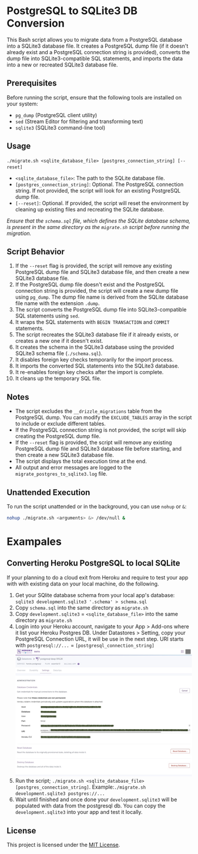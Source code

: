 # PostgreSQL to SQLite3 DB Conversion

This Bash script allows you to migrate data from a PostgreSQL database into a SQLite3 database file. It creates a PostgreSQL dump file (if it doesn't already exist and a PostgreSQL connection string is provided), converts the dump file into SQLite3-compatible SQL statements, and imports the data into a new or recreated SQLite3 database file.

## Prerequisites

Before running the script, ensure that the following tools are installed on your system:

- `pg_dump` (PostgreSQL client utility)
- `sed` (Stream Editor for filtering and transforming text)
- `sqlite3` (SQLite3 command-line tool)

## Usage

`./migrate.sh <sqlite_database_file> [postgres_connection_string] [--reset]`

- `<sqlite_database_file>`: The path to the SQLite database file.
- `[postgres_connection_string]`: Optional. The PostgreSQL connection string. If not provided, the script will look for an existing PostgreSQL dump file.
- `[--reset]`: Optional. If provided, the script will reset the environment by cleaning up existing files and recreating the SQLite database.

_Ensure that the `schema.sql` file, which defines the SQLite database schema, is present in the same directory as the `migrate.sh` script before running the migration._

## Script Behavior

1. If the `--reset` flag is provided, the script will remove any existing PostgreSQL dump file and SQLite3 database file, and then create a new SQLite3 database file.
2. If the PostgreSQL dump file doesn't exist and the PostgreSQL connection string is provided, the script will create a new dump file using `pg_dump`. The dump file name is derived from the SQLite database file name with the extension `.dump`.
3. The script converts the PostgreSQL dump file into SQLite3-compatible SQL statements using `sed`.
4. It wraps the SQL statements with `BEGIN TRANSACTION` and `COMMIT` statements.
5. The script recreates the SQLite3 database file if it already exists, or creates a new one if it doesn't exist.
6. It creates the schema in the SQLite3 database using the provided SQLite3 schema file (`./schema.sql`).
7. It disables foreign key checks temporarily for the import process.
8. It imports the converted SQL statements into the SQLite3 database.
9. It re-enables foreign key checks after the import is complete.
10. It cleans up the temporary SQL file.

## Notes

- The script excludes the `__drizzle_migrations` table from the PostgreSQL dump. You can modify the `EXCLUDE_TABLES` array in the script to include or exclude different tables.
- If the PostgreSQL connection string is not provided, the script will skip creating the PostgreSQL dump file.
- If the `--reset` flag is provided, the script will remove any existing PostgreSQL dump file and SQLite3 database file before starting, and then create a new SQLite3 database file.
- The script displays the total execution time at the end.
- All output and error messages are logged to the `migrate_postgres_to_sqlite3.log` file.

## Unattended Execution

To run the script unattended or in the background, you can use `nohup` or `&`:

```bash
nohup ./migrate.sh <arguments> &> /dev/null &
```

# Exampales

## Converting Heroku PostgreSQL to local SQLite

If your planning to do a cloud exit from Heroku and require to test your app with with existing data on your local machine, do the following.

1. Get your SQlite database schema from your local app's database: `sqlite3 development.sqlite3 '.schema' > schema.sql`
2. Copy `schema.sql` into the same directory as `migrate.sh`
3. Copy `development.sqlite3` = `<sqlite_database_file>` into the same directory as `migrate.sh`
4. Login into your Heroku account, navigate to your App > Add-ons where it list your Heroku Postgres DB. Under Datastores > Setting, copy your PostgreSQL Connection URL, it will be use in the next step. URI starts with `postgresql://...` = `[postgresql_connection_string]`  ![heroku_db](/images/heroku_db_admin.jpg)
5. Run the script; `./migrate.sh <sqlite_database_file> [postgres_connection_string]`. Example:`./migrate.sh development.sqlite3 postgres://...`  
6. Wait until finished and once done your `development.sqlite3` will be populated with data from the postgresql db. You can copy the `development.sqlite3` into your app and test it locally.

## License

This project is licensed under the [MIT License](LICENSE).
